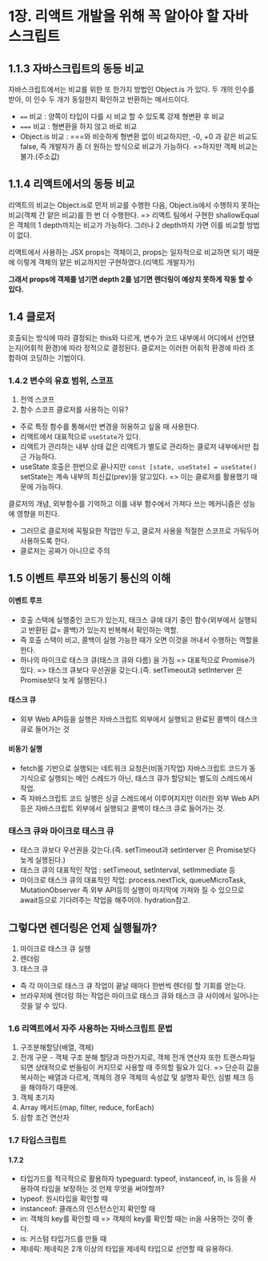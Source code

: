 # 1장. 리액트 개발을 위해 꼭 알아야 할 자바스크립트

## 1.1.3 자바스크립트의 동등 비교
자바스크립트에서는 비교를 위한 또 한가지 방법인 Object.is 가 있다.
두 개의 인수를 받아, 이 인수 두 개가 동일한지 확인하고 반환하는 메서드이다.
- `==` 비교 : 양쪽이 타입이 다를 시 비교 할 수 있도록 강제 형변환 후 비교
- `===` 비교 : 형변환을 하지 않고 바로 비교
- Object.is 비교 : ===와 비슷하게 형변환 없이 비교하지만, -0, +0 과 같은 비교도 false, 즉 개발자가 좀 더 원하는 방식으로 비교가 가능하다.
  =>하지만 객체 비교는 불가.(주소값)

## 1.1.4 리액트에서의 동등 비교
리액트의 비교는 Object.is로 먼저 비교를 수행한 다음, Object.is에서 수행하지 못하는 비교(객체 간 얕은 비교)를 한 번 더 수행한다.
 => 리액트 팀에서 구현한 shallowEqual은 객체의 1 depth까지는 비교가 가능하다. 그러나 2 depth까지 가면 이를 비교할 방법이 없다.
 
 리액트에서 사용하는 JSX props는 객체이고, props는 일자적으로 비교하면 되기 때문에 이렇게 객체의 얕은 비교까지만 구현하였다.(리액트 개발자가)
 
 **그래서 props에 객체를 넘기면 depth 2를 넘기면 렌더링이 예상치 못하게 작동 할 수 있다.**
  


## 1.4 클로저
호출되는 방식에 따라 결정되는 this와 다르게, 변수가 코드 내부에서 어디에서 선언됐는지(어휘적 환경)에 따라 정적으로 결정된다.
클로저는 이러한 어휘적 환경에 따라 조합하여 코딩하는 기법이다.
### 1.4.2 변수의 유효 범위, 스코프
1. 전역 스코프
2. 함수 스코프
클로저를 사용하는 이유?
- 주로 특정 함수를 통해서만 변경을 허용하고 싶을 때 사용한다.
- 리액트에서 대표적으로 `useState`가 있다.
- 리액트가 관리하는 내부 상태 값은 리액트가 별도로 관리하는 클로저 내부에서만 접근 가능하다.
- useState 호출은 한번으로 끝나지만 `const [state, useState] = useState()` setState는 계속 내부의 최신값(prev)을 알고있다. => 이는 클로저를 활용했기 때문에 가능하다.

클로저의 개념, 외부함수를 기억하고 이를 내부 함수에서 가져다 쓰는 메커니즘은 성능에 영향을 미친다.
- 그러므로 클로저에 꼭필요한 작업만 두고, 클로저 사용을 적절한 스코프로 가둬두어 사용하도록 한다.
- 클로저는 공짜가 아니므로 주의
  
## 1.5 이벤트 루프와 비동기 통신의 이해
#### 이벤트 루프
- 호출 스택에 실행중인 코드가 있는지, 태크스 큐에 대기 중인 함수(외부에서 실행되고 반환된 값= 콜백)가 있는지 반복해서 확인하는 역할.
- 즉 호출 스택이 비고, 콜백이 실행 가능한 때가 오면 이것을 꺼내서 수행하는 역할을 한다.
- 하나의 마이크로 태스크 큐(태스크 큐와 다름) 을 가짐 => 대표적으로 Promise가 있다.
 => 태스크 큐보다 우선권을 갖는다.(즉. setTimeout과 setInterver 은 Promise보다 늦게 실행된다.)

#### 태스크 큐
- 외부 Web API등을 실행은 자바스크립트 외부에서 실행되고 완료된 콜백이 태스크 큐로 들어가는 것

#### 비동기 실행
- fetch를 기반으로 실행되는 네트워크 요청은(비동기작업) 자바스크립트 코드가 동기식으로 실행되는 메인 스레드가 아닌, 태스크 큐가 할당되는 별도의 스레드에서 작업.
- 즉 자바스크립트 코드 실행은 싱글 스레드에서 이루어지지만 이러한 외부 Web API등은 자바스크립트 외부에서 실행되고 콜백이 태스크 큐로 들어가는 것.

### 태스크 큐와 마이크로 태스크 큐
- 태스크 큐보다 우선권을 갖는다.(즉. setTimeout과 setInterver 은 Promise보다 늦게 실행된다.)
- 태스크 큐의 대표적인 작업 : setTimeout, setInterval, setImmediate 등
- 마이크로 태스크 큐의 대표적인 작업: process.nextTick, queueMicroTask, MutationObserver
즉 외부 API등의 실행이 마지막에 가져와 질 수 있으므로 await등으로 기다려주는 작업을 해주어야. hydration참고.

## 그렇다면 렌더링은 언제 실행될까?
1. 마이크로 태스크 큐 실행
2. 렌더링
3. 태스크 큐
- 즉 각 마이크로 태스크 큐 작업이 끝날 때마다 한번씩 렌더링 할 기회를 얻는다.
- 브라우저에 렌더링 하는 작업은 마이크로 태스크 큐와 태스크 큐 사이에서 일어나는 것을 알 수 있다.


### 1.6 리액트에서 자주 사용하는 자바스크립트 문법
1. 구조분해할당(배열, 객체)
2. 전개 구문 - 객체 구조 분해 할당과 마찬가지로, 객체 전개 연산자 또한 트랜스파일 되면 상태적으로 번들링이 커지므로 사용할 때 주의할 필요가 있다. => 단순히 값을 복사하는 배열과 다르게, 객체의 경우 객체의 속성값 및 설명자 확인, 심벌 체크 등을 해야하기 때문에.
3. 객체 초기자
4. Array 메서드(map, filter, reduce, forEach)
5. 삼항 조건 연산자

### 1.7 타입스크립트
#### 1.7.2
- 타입가드를 적극적으로 활용하자
  typeguard: typeof, instanceof, in, is 등을 사용하여 타입을 보장하는 것
언제 무엇을 써야할까?
- typeof: 원시타입을 확인할 때
- instanceof: 클래스의 인스턴스인지 확인할 때
- in: 객체의 key를 확인할 때 => 객체의 key를 확인할 때는 in을 사용하는 것이 좋다.
- is: 커스텀 타입가드를 만들 때
- 제네릭: 제네릭은 2개 이상의 타입을 제네릭 타입으로 선언할 때 유용하다.
